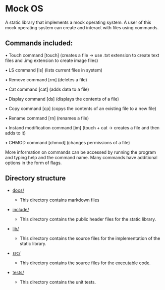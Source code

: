 # Mock OS
A static library that
implements a mock operating system.
A user of this mock operating system can
create and interact with files using commands.

## Commands included:

• Touch command [touch] (creates a file -> use .txt extension to create text files and .img extension to create image files)

• LS command [ls] (lists current files in system)

• Remove command [rm] (deletes a file)

• Cat command [cat] (adds data to a file)

• Display command [ds] (displays the contents of a file)

• Copy command [cp] (copys the contents of an existing file to a new file)

• Rename command [rn] (renames a file)

• Instand modification command [im] (touch + cat -> creates a file and then adds to it)

• CHMOD command [chmod] (changes permissions of a file)

More information on commands can be accessed by running the program and typing help and the command name. Many commands have additional options in the form of flags.

## Directory structure

- [docs/](./docs)
  - This directory contains markdown files

- [include/](./include)
  - This directory contains the public header files for the static library.
    
- [lib/](./lib)
  - This directory contains the source files for the implementation of the static library.

- [src/](./src)
  - This directory contains the source files for the executable code.

- [tests/](./tests)
  - This directory contains the unit tests.

